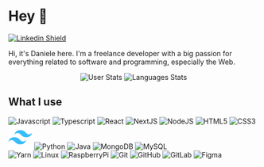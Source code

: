 # Hey 👋

<a href="https://it.linkedin.com/in/daniele-luisetto-680054253" title="Linkedin Profile">
  <img src="https://img.shields.io/badge/Linkedin-Daniele%20Luisetto-blue?logo=linkedin&logoColor=white" alt="Linkedin Shield"/>
</a>


Hi, it's Daniele here. I'm a freelance developer with a big passion for everything related to software and programming, especially the Web.

<div align="center">
  <img align="top" src="https://github-readme-stats-dan5py.vercel.app/api?username=dan5py&show_icons=true&title_color=ffffff&icon_color=34abeb&text_color=daf7dc&bg_color=151515" alt="User Stats"/>
  <img align="top" src="https://github-readme-stats-dan5py.vercel.app/api/top-langs/?username=dan5py&layout=compact&show_icons=true&title_color=ffffff&icon_color=34abeb&text_color=daf7dc&bg_color=151515" alt="Languages Stats"/>
</div>


## What I use

<div>
  <img width="48" height="48" src="https://cdn.jsdelivr.net/gh/devicons/devicon/icons/javascript/javascript-original.svg" alt="Javascript" title="Javascript 🤩"/>
  <img width="48" height="48" src="https://cdn.jsdelivr.net/gh/devicons/devicon/icons/typescript/typescript-original.svg" alt="Typescript" title="Typescript 😎"/>
  <img width="48" height="48" src="https://cdn.jsdelivr.net/gh/devicons/devicon/icons/react/react-original.svg" alt="React" title="React"/>
  <img width="48" height="48" src="https://cdn.jsdelivr.net/gh/devicons/devicon/icons/nextjs/nextjs-original.svg" alt="NextJS" title="NextJS"/>
  <img width="48" height="48" src="https://cdn.jsdelivr.net/gh/devicons/devicon/icons/nodejs/nodejs-original.svg" alt="NodeJS" title="NodeJS"/>
  <img width="48" height="48" src="https://cdn.jsdelivr.net/gh/devicons/devicon/icons/html5/html5-original.svg" alt="HTML5" title="HTML5"/>
  <img width="48" height="48" src="https://cdn.jsdelivr.net/gh/devicons/devicon/icons/css3/css3-original.svg" alt="CSS3" title="CSS3"/>
  <img width="48" height="48" src="https://github.com/devicons/devicon/blob/v2.16.0/icons/tailwindcss/tailwindcss-original.svg" alt="TailwindCSS" title="TailwindCSS"/>
  <img width="48" height="48" src="https://cdn.jsdelivr.net/gh/devicons/devicon/icons/python/python-original.svg" alt="Python" title="Python"/>
  <img width="48" height="48" src="https://cdn.jsdelivr.net/gh/devicons/devicon/icons/java/java-original.svg" alt="Java" title="Java"/>
  <img width="48" height="48" src="https://cdn.jsdelivr.net/gh/devicons/devicon/icons/mongodb/mongodb-original.svg" alt="MongoDB" title="MongoDB"/>
  <img width="48" height="48" src="https://cdn.jsdelivr.net/gh/devicons/devicon/icons/mysql/mysql-original.svg" alt="MySQL" title="MySQL"/>          
</div>
  <img width="48" height="48" src="https://cdn.jsdelivr.net/gh/devicons/devicon/icons/yarn/yarn-original.svg" alt="Yarn" title="Yarn"/>
  <img width="48" height="48" src="https://cdn.jsdelivr.net/gh/devicons/devicon/icons/linux/linux-original.svg" alt="Linux" title="Linux"/>
  <img width="48" height="48" src="https://cdn.jsdelivr.net/gh/devicons/devicon/icons/raspberrypi/raspberrypi-original.svg" alt="RaspberryPi" title="RaspberryPi"/>
  <img width="48" height="48" src="https://cdn.jsdelivr.net/gh/devicons/devicon/icons/git/git-original.svg" alt="Git" title="Git"/>
  <img width="48" height="48" src="https://cdn.jsdelivr.net/gh/devicons/devicon/icons/github/github-original.svg" alt="GitHub" title="GitHub"/>
  <img width="48" height="48" src="https://cdn.jsdelivr.net/gh/devicons/devicon/icons/gitlab/gitlab-original.svg" alt="GitLab" title="GitLab"/>
  <img width="48" height="48" src="https://cdn.jsdelivr.net/gh/devicons/devicon/icons/figma/figma-original.svg" alt="Figma" title="Figma"/>
<div>

